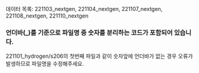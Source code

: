 데이터 목록:
221103_nextgen,  221104_nextgen, 221107_nextgen, 221108_nextgen, 221110_nextgen

### 언더바(_)를 기준으로 파일명 중 숫자를 분리하는 코드가 포함되어 있습니다. 
221101_hydrogen/s206의 첫번째 파일과 같이 숫자앞에 언더바가 없는 경우 오류가 발생하므로
파일명을 수정해주세요.